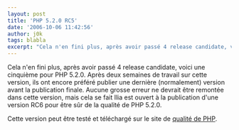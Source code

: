 ```yaml
---
layout: post
title: 'PHP 5.2.0 RC5'
date: '2006-10-06 11:42:56'
author: j0k
tags: blabla
excerpt: "Cela n'en fini plus, après avoir passé 4 release candidate, voici une cinquième pour PHP 5.2.0.     \nAprès deux semaines de travail sur cette version, ils ont encore préféré publier une dernière (normalement) version avant la publication finale. Aucune grosse erreur ne devrait être remontée dans cette version, mais cela se fait Ilia est ouvert à la publication      …"
---
```


Cela n'en fini plus, après avoir passé 4 release candidate, voici une cinquième pour PHP 5.2.0.
Après deux semaines de travail sur cette version, ils ont encore préféré publier une dernière (normalement) version avant la publication finale. Aucune grosse erreur ne devrait être remontée dans cette version, mais cela se fait Ilia est ouvert à la publication d'une version RC6 pour être sûr de la qualité de PHP 5.2.0.

Cette version peut être testé et téléchargé sur le site de [qualité de PHP](http://qa.php.net/).
